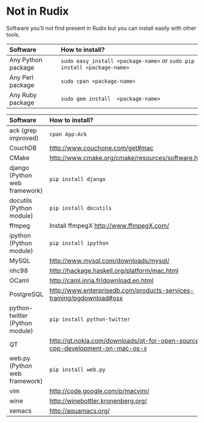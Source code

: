 # Not in Rudix #
Software you'll not find present in Rudix but you can install easily with other tools.

| **Software**| **How to install?** |
|:------------|:--------------------|
| Any Python package | `sudo easy_install <package-name>` or `sudo pip install <package-name>` |
| Any Perl package | `sudo cpan <package-name>` |
| Any Ruby package | `sudo gem install  <package-name>` |

| **Software**| **How to install?** |
|:------------|:--------------------|
| ack (grep improved) | `cpan App:Ack`      |
| CouchDB     | http://www.couchone.com/get#mac |
| CMake       | http://www.cmake.org/cmake/resources/software.html |
| django (Python web framework)  | `pip install django `|
| docutils (Python module) | `pip install docutils` |
| ffmpeg      | Install ffmpegX http://www.ffmpegX.com/ |
| ipython (Python module) | `pip install ipython` |
| MySQL       | http://www.mysql.com/downloads/mysql/ |
| nhc98       | http://hackage.haskell.org/platform/mac.html |
| OCaml       | http://caml.inria.fr/download.en.html |
| PostgreSQL  | http://www.enterprisedb.com/products-services-training/pgdownload#osx |
| python-twitter (Python module) | `pip install python-twitter` |
| QT          | http://qt.nokia.com/downloads/qt-for-open-source-cpp-development-on-mac-os-x |
| web.py (Python web framework) | `pip install web.py` |
| vim         | http://code.google.com/p/macvim/ |
| wine        | http://winebottler.kronenberg.org/ |
| xemacs      | http://aquamacs.org/ |